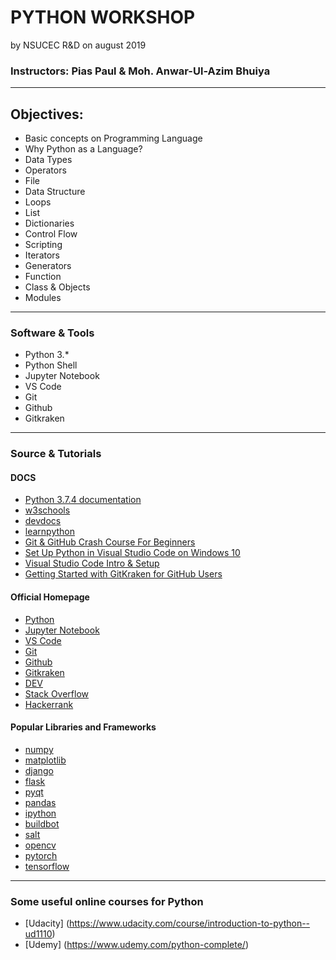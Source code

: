 # PYTHON WORKSHOP 
by NSUCEC R&D on august 2019

### Instructors: Pias Paul & Moh. Anwar-Ul-Azim Bhuiya
***

## Objectives:

* Basic concepts on Programming Language
* Why Python as a Language?
* Data Types  
* Operators
* File
* Data Structure
* Loops
* List
* Dictionaries
* Control Flow
* Scripting
* Iterators 
* Generators
* Function
* Class & Objects
* Modules
***

### Software & Tools

* Python 3.*
* Python Shell
* Jupyter Notebook
* VS Code
* Git
* Github
* Gitkraken
***

### Source & Tutorials

#### DOCS
* [Python 3.7.4 documentation](https://docs.python.org/3/)
* [w3schools](https://www.w3schools.com/python/)
* [devdocs](https://devdocs.io/python/)
* [learnpython](https://www.learnpython.org/en/Classes_and_Objects)
* [Git & GitHub Crash Course For Beginners](https://www.youtube.com/watch?v=SWYqp7iY_Tc)
* [Set Up Python in Visual Studio Code on Windows 10](https://youtu.be/dNFgRUD2w68?t=363)
* [Visual Studio Code Intro & Setup](https://www.youtube.com/watch?v=fnPhJHN0jTE)
* [Getting Started with GitKraken for GitHub Users](https://www.youtube.com/watch?v=AMFoJoNh3V4)


#### Official Homepage
* [Python](https://www.python.org/)
* [Jupyter Notebook](https://jupyter.org/)
* [VS Code](https://code.visualstudio.com/)
* [Git](https://git-scm.com/)
* [Github](https://github.com/)
* [Gitkraken](https://www.gitkraken.com/)
* [DEV](https://dev.to/t/python)
* [Stack Overflow](https://stackoverflow.com/)
* [Hackerrank](https://www.hackerrank.com)


#### Popular Libraries and Frameworks
* [numpy](https://numpy.org/)
* [matplotlib](https://matplotlib.org/)
* [django](https://www.djangoproject.com/)
* [flask](https://palletsprojects.com/p/flask/)
* [pyqt](https://riverbankcomputing.com/software/pyqt/intro)
* [pandas](https://pandas.pydata.org/)
* [ipython](http://ipython.org/)
* [buildbot](http://buildbot.net/)
* [salt](https://www.saltstack.com/)
* [opencv](https://opencv.org/)
* [pytorch](https://pytorch.org/)
* [tensorflow](https://www.tensorflow.org/)
***
### Some useful online courses for Python
* [Udacity] (https://www.udacity.com/course/introduction-to-python--ud1110)
* [Udemy] (https://www.udemy.com/python-complete/)